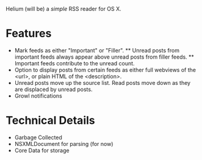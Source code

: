Helium (will be) a _simple_ RSS reader for OS X.

# Features #

* Mark feeds as either "Important" or "Filler".
** Unread posts from important feeds always appear above unread posts from filler feeds.
** Important feeds contribute to the unread count.
* Option to display posts from certain feeds as either full webviews of the &lt;url>, or plain HTML of the &lt;description>.
* Unread posts move up the source list. Read posts move down as they are displaced by unread posts.
* Growl notifications

# Technical Details #

* Garbage Collected
* NSXMLDocument for parsing (for now)
* Core Data for storage